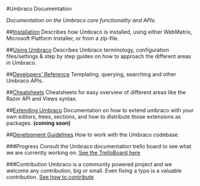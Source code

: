 #Umbraco Documentation

_Documentation on the Umbraco core functionality and APIs._

##[Installation](Installation/index.md)
Describes how Umbraco is installed, using either WebMatrix, Microsoft Platform Installer, or from a zip-file. 

##[Using Umbraco](Using-Umbraco/index.md)
Describes Umbraco terminology, configuration files/settings & step by step guides on how to approach the different areas in Umbraco. 

##[Developers' Reference](Reference/index.md)
Templating, querying, searching and other Umbraco APIs.

##[Cheatsheets](Cheatsheets/index.md)
Cheatsheets for easy overview of different areas like the Razor API and Views syntax.

##[Extending Umbraco](Extending-Umbraco/index.md)
Documentation on how to extend umbraco with your own editors, trees, sections, and how to distribute those extensions as packages. **(coming soon)**

##[Development Guidelines](Development-Guidelines/index.md)
How to work with the Umbraco codebase.

###Progress
Consult the Umbraco documentation trello board to see what we are currently working on.
[See the TrelloBoard here](https://trello.com/board/umbraco-4-documentation/4fdb02df8fc3ef067e809e95)

###Contribution
Umbraco is a community powered project and we welcome any contribution, big or small. Even fixing a typo is a valuable contribution.
[See how to contribute](https://github.com/umbraco/Umbraco4Docs)



 
